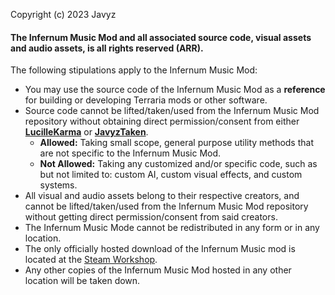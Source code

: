 Copyright (c) 2023 Javyz

#### The Infernum Music Mod and all associated source code, visual assets and audio assets, is all rights reserved (ARR).

The following stipulations apply to the Infernum Music Mod:

- You may use the source code of the Infernum Music Mod as a **reference** for building or developing Terraria mods or other software.
- Source code cannot be lifted/taken/used from the Infernum Music Mod repository without obtaining direct permission/consent from either **[LucilleKarma](https://github.com/LucilleKarma)** or **[JavyzTaken](https://github.com/JavyzTaken)**.
    - **Allowed:** Taking small scope, general purpose utility methods that are not specific to the Infernum Music Mod.
    - **Not Allowed:** Taking any customized and/or specific code, such as but not limited to: custom AI, custom visual effects, and custom systems.
- All visual and audio assets belong to their respective creators, and cannot be lifted/taken/used from the Infernum Music Mod repository without getting direct permission/consent from said creators.
- The Infernum Music Mode cannot be redistributed in any form or in any location.
- The only officially hosted download of the Infernum Music mod is located at the [Steam Workshop](https://steamcommunity.com/sharedfiles/filedetails/?id=3458992153).
- Any other copies of the Infernum Music Mod hosted in any other location will be taken down.
